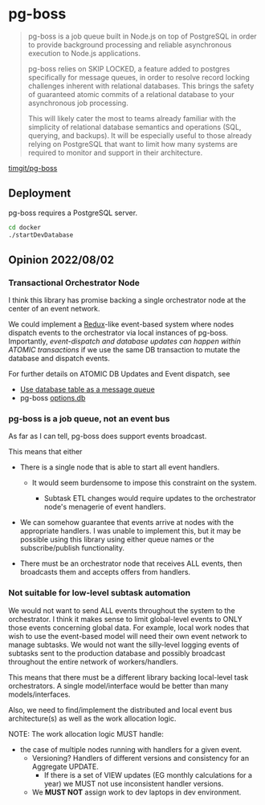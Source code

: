 # pg-boss

> pg-boss is a job queue built in Node.js on top of PostgreSQL in order to
> provide background processing and reliable asynchronous execution to Node.js
> applications.
>
> pg-boss relies on SKIP LOCKED, a feature added to postgres specifically for
> message queues, in order to resolve record locking challenges inherent with
> relational databases. This brings the safety of guaranteed atomic commits of
> a relational database to your asynchronous job processing.
>
> This will likely cater the most to teams already familiar with the simplicity
> of relational database semantics and operations (SQL, querying, and backups).
> It will be especially useful to those already relying on PostgreSQL that want
> to limit how many systems are required to monitor and support in their
> architecture.

[timgit/pg-boss](https://github.com/timgit/pg-boss)

## Deployment

pg-boss requires a PostgreSQL server.

```sh
cd docker
./startDevDatabase
```

## Opinion 2022/08/02

### Transactional Orchestrator Node

I think this library has promise backing a single orchestrator node
at the center of an event network.

We could implement a [Redux](https://redux.js.org/)-like event-based system
where nodes dispatch events to the orchestrator via local instances of
pg-boss. Importantly, _event-dispatch and database updates can happen within
ATOMIC transactions_ if we use the same DB transaction to mutate
the database and dispatch events.

For further details on ATOMIC DB Updates and Event dispatch, see

- [Use database table as a message queue](https://youtu.be/YPbGW3Fnmbc?t=2607)
- pg-boss [options.db](https://github.com/timgit/pg-boss/blob/master/docs/readme.md#newoptions)

### pg-boss is a job queue, not an event bus

As far as I can tell, pg-boss does support events broadcast.

This means that either

- There is a single node that is able to start all event handlers.

  - It would seem burdensome to impose this constraint on the system.

    - Subtask ETL changes would require updates to the orchestrator node's
      menagerie of event handlers.

- We can somehow guarantee that events arrive at nodes with the appropriate
  handlers. I was unable to implement this, but it may be possible using this
  library using either queue names or the subscribe/publish functionality.

- There must be an orchestrator node that receives ALL events, then broadcasts
  them and accepts offers from handlers.

### Not suitable for low-level subtask automation

We would not want to send ALL events throughout the system to the orchestrator.
I think it makes sense to limit global-level events to ONLY those events
concerning global data. For example, local work nodes that wish to use the
event-based model will need their own event network to manage subtasks. We
would not want the silly-level logging events of subtasks sent to the
production database and possibly broadcast throughout the entire network of
workers/handlers.

This means that there must be a different library backing local-level task
orchestrators. A single model/interface would be better than many
models/interfaces.

Also, we need to find/implement the distributed and local event bus architecture(s)
as well as the work allocation logic.

NOTE: The work allocation logic MUST handle:

- the case of multiple nodes running with handlers for a given event.
  - Versioning? Handlers of different versions and consistency for an Aggregate UPDATE.
    - If there is a set of VIEW updates (EG monthly calculations for a year)
      we MUST not use inconsistent handler versions.
  - We **MUST NOT** assign work to dev laptops in dev environment.
